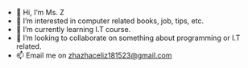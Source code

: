 - 👋 Hi, I’m Ms. Z
- 👀 I’m interested in computer related books, job, tips, etc.
- 🌱 I’m currently learning I.T course.
- 💞️ I’m looking to collaborate on something about programming or I.T related.
- 📫 Email me on zhazhaceliz181523@gmail.com
